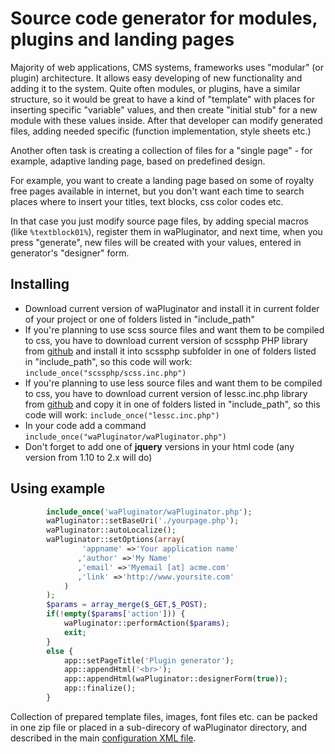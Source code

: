 # Source code generator for modules, plugins and landing pages

Majority of web applications, CMS systems, frameworks uses "modular" (or plugin) architecture. 
It allows easy developing of new functionality and adding it to the system.
Quite often modules, or plugins, have a similar structure, so it would be great to have a kind of "template" with places for inserting specific "variable" values, 
and then create "initial stub" for a new module with these values inside. After that developer can modify generated files, adding needed specific (function implementation, style sheets etc.)

Another often task is creating a collection of files for a "single page" - for example, adaptive landing page, based on predefined design.

For example, you want to create a landing page based on some of royalty free pages available in internet, but you don't want each time to search places where to insert your titles, text blocks, css color codes etc. 

In that case you just modify source page files, by adding special macros (like `%textblock01%`), register them in waPluginator,
and next time, when you press "generate", new files will be created with your values, entered in generator's "designer" form.


## Installing
* Download current version of waPluginator and install it in current folder of your project or one of folders listed in "include_path"
* If you're planning to use scss source files and want them to be compiled to css, you have to download current version of scssphp PHP library from [github](https://github.com/leafo/scssphp) and install it into scssphp subfolder in one of folders listed in "include_path", so this code will work: `include_once("scssphp/scss.inc.php")`
* If you're planning to use less source files and want them to be compiled to css, you have to download current version of lessc.inc.php library from [github](https://github.com/leafo/lessphp) and copy it in one of folders listed in "include_path", so this code will work: `include_once("lessc.inc.php")`
* In your code add a command `include_once("waPluginator/waPluginator.php")`
* Don't forget to add one of **jquery** versions in your html code (any version from 1.10 to 2.x will do)

## Using example
```php
        include_once('waPluginator/waPluginator.php');
        waPluginator::setBaseUri('./yourpage.php');
        waPluginator::autoLocalize();
        waPluginator::setOptions(array(
                'appname' =>'Your application name'
               ,'author' =>'My Name'
               ,'email' =>'Myemail [at] acme.com'
               ,'link' =>'http://www.yoursite.com'
            )
        );
        $params = array_merge($_GET,$_POST);
        if(!empty($params['action'])) {
            waPluginator::performAction($params);
            exit;
        }
        else {
            app::setPageTitle('Plugin generator');
            app::appendHtml('<br>');
            app::appendHtml(waPluginator::designerForm(true));
            app::finalize();
        }
```

Collection of prepared template files, images, font files etc. can be packed in one zip file or placed in a sub-direcory of waPluginator directory, 
and described in the main [configuration XML file](/selifan/waPluginator/wiki/waConfigurator.xml-file-structure).
